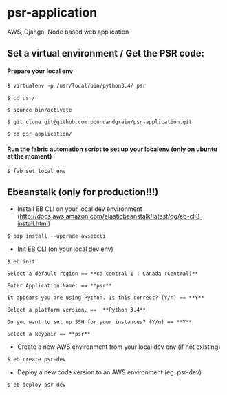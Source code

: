 # psr-application
AWS, Django, Node based web application


## Set a virtual environment / Get the PSR code:

#### Prepare your local env

`$ virtualenv -p /usr/local/bin/python3.4/ psr`

`$ cd psr/`

`$ source bin/activate`

`$ git clone git@github.com:poundandgrain/psr-application.git`

`$ cd psr-application/`

#### Run the fabric automation script to set up your localenv (only on ubuntu at the moment)

`$ fab set_local_env `

#### 


## Ebeanstalk (only for production!!!)
- Install EB CLI on your local dev environment (http://docs.aws.amazon.com/elasticbeanstalk/latest/dg/eb-cli3-install.html)

`$ pip install --upgrade awsebcli`

- Init EB CLI (on your local dev env)

`$ eb init`

    Select a default region == **ca-central-1 : Canada (Central)**

    Enter Application Name: == **psr**

    It appears you are using Python. Is this correct? (Y/n) == **Y**

    Select a platform version. ==  **Python 3.4**

    Do you want to set up SSH for your instances? (Y/n) == **Y**

    Select a keypair == **psr**

- Create a new AWS environment from your local dev env (if not existing)

`$ eb create psr-dev`

- Deploy a new code version to an AWS environment (eg. psr-dev)

`$ eb deploy psr-dev`
